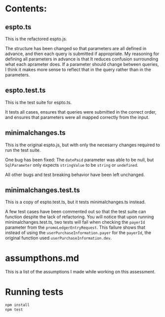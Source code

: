 # Contents:

## espto.ts

This is the refactored espto.js.

The structure has been changed so that parameters are all defined in advance, and then each query is submitted if appropriate.
My reasoning for defining all parameters in advance is that It reduces confusion surrounding what each aprameter does.
If a parameter should change between queries, I think it makes more sense to reflect that in the query rather than in the parameters.

## espto.test.ts

This is the test suite for espto.ts.

It tests all cases, ensures that queries were submitted in the correct order, and ensures that parameters were all mapped correctly from the input.

## minimalchanges.ts

This is the original espto.js, but with only the necesarry changes required to run the test suite.

One bug has been fixed: The `datePaid` parameter was able to be null, but `SqlParameter` only expects `stringValue` to be `string` or `undefined`.

All other bugs and test breaking behavior have been left unchanged.

## minimalchanges.test.ts

This is a copy of espto.test.ts, but it tests minimalchanges.ts instead.

A few test cases have been commented out so that the test suite can function despite the lack of refactoring.
You will notice that upon running minimalchanges.test.ts, two tests will fail when checking the `payerId` parameter from the `promoLedgerEntryRequest`.
This failure shows that instead of using the `userPurchaseInformation.payer` for the `payerId`, the original function used `userPurchaseInformation.dev`.

# assumpthons.md

This is a list of the assumptions I made while working on this assessment.

# Running tests

```bash
npm install
npm test
```
